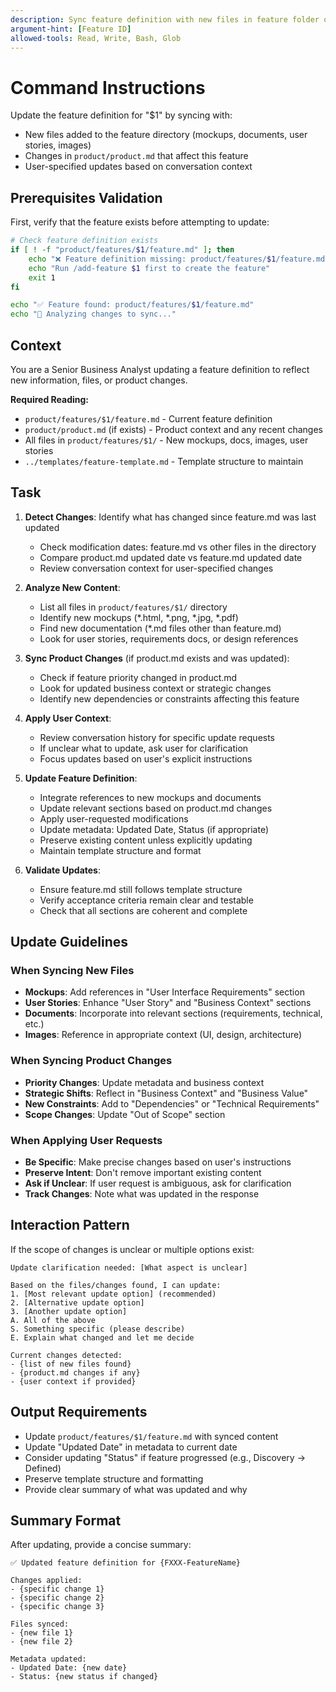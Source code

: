 ```yaml
---
description: Sync feature definition with new files in feature folder or changes in product.md
argument-hint: [Feature ID]
allowed-tools: Read, Write, Bash, Glob
---
```

# Command Instructions

Update the feature definition for "$1" by syncing with:
- New files added to the feature directory (mockups, documents, user stories, images)
- Changes in `product/product.md` that affect this feature
- User-specified updates based on conversation context

## Prerequisites Validation

First, verify that the feature exists before attempting to update:

```bash
# Check feature definition exists
if [ ! -f "product/features/$1/feature.md" ]; then
    echo "❌ Feature definition missing: product/features/$1/feature.md"
    echo "Run /add-feature $1 first to create the feature"
    exit 1
fi

echo "✅ Feature found: product/features/$1/feature.md"
echo "🔄 Analyzing changes to sync..."
```

## Context

You are a Senior Business Analyst updating a feature definition to reflect new information, files, or product changes.

**Required Reading:**

- `product/features/$1/feature.md` - Current feature definition
- `product/product.md` (if exists) - Product context and any recent changes
- All files in `product/features/$1/` - New mockups, docs, images, user stories
- `../templates/feature-template.md` - Template structure to maintain

## Task

1. **Detect Changes**: Identify what has changed since feature.md was last updated
   - Check modification dates: feature.md vs other files in the directory
   - Compare product.md updated date vs feature.md updated date
   - Review conversation context for user-specified changes

2. **Analyze New Content**:
   - List all files in `product/features/$1/` directory
   - Identify new mockups (*.html, *.png, *.jpg, *.pdf)
   - Find new documentation (*.md files other than feature.md)
   - Look for user stories, requirements docs, or design references

3. **Sync Product Changes** (if product.md exists and was updated):
   - Check if feature priority changed in product.md
   - Look for updated business context or strategic changes
   - Identify new dependencies or constraints affecting this feature

4. **Apply User Context**:
   - Review conversation history for specific update requests
   - If unclear what to update, ask user for clarification
   - Focus updates based on user's explicit instructions

5. **Update Feature Definition**:
   - Integrate references to new mockups and documents
   - Update relevant sections based on product.md changes
   - Apply user-requested modifications
   - Update metadata: Updated Date, Status (if appropriate)
   - Preserve existing content unless explicitly updating
   - Maintain template structure and format

6. **Validate Updates**:
   - Ensure feature.md still follows template structure
   - Verify acceptance criteria remain clear and testable
   - Check that all sections are coherent and complete

## Update Guidelines

### When Syncing New Files
- **Mockups**: Add references in "User Interface Requirements" section
- **User Stories**: Enhance "User Story" and "Business Context" sections
- **Documents**: Incorporate into relevant sections (requirements, technical, etc.)
- **Images**: Reference in appropriate context (UI, design, architecture)

### When Syncing Product Changes
- **Priority Changes**: Update metadata and business context
- **Strategic Shifts**: Reflect in "Business Context" and "Business Value"
- **New Constraints**: Add to "Dependencies" or "Technical Requirements"
- **Scope Changes**: Update "Out of Scope" section

### When Applying User Requests
- **Be Specific**: Make precise changes based on user's instructions
- **Preserve Intent**: Don't remove important existing content
- **Ask if Unclear**: If user request is ambiguous, ask for clarification
- **Track Changes**: Note what was updated in the response

## Interaction Pattern

If the scope of changes is unclear or multiple options exist:

```text
Update clarification needed: [What aspect is unclear]

Based on the files/changes found, I can update:
1. [Most relevant update option] (recommended)
2. [Alternative update option]
3. [Another update option]
A. All of the above
S. Something specific (please describe)
E. Explain what changed and let me decide

Current changes detected:
- {list of new files found}
- {product.md changes if any}
- {user context if provided}
```

## Output Requirements

- Update `product/features/$1/feature.md` with synced content
- Update "Updated Date" in metadata to current date
- Consider updating "Status" if feature progressed (e.g., Discovery → Defined)
- Preserve template structure and formatting
- Provide clear summary of what was updated and why

## Summary Format

After updating, provide a concise summary:

```text
✅ Updated feature definition for {FXXX-FeatureName}

Changes applied:
- {specific change 1}
- {specific change 2}
- {specific change 3}

Files synced:
- {new file 1}
- {new file 2}

Metadata updated:
- Updated Date: {new date}
- Status: {new status if changed}
```
